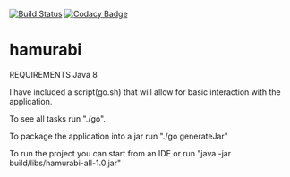[![Build Status](https://travis-ci.org/Jtellez86/hamurabi.svg?branch=master)](https://travis-ci.org/Jtellez86/hamurabi)
[![Codacy Badge](https://api.codacy.com/project/badge/Grade/6b4c6b43680246809dd1da81795ca369)](https://www.codacy.com/app/jtellez/hamurabi?utm_source=github.com&amp;utm_medium=referral&amp;utm_content=Jtellez86/hamurabi&amp;utm_campaign=Badge_Grade)

# hamurabi
REQUIREMENTS
Java 8

I have included a script(go.sh) that will allow for basic interaction with the application.

To see all tasks run "./go".

To package the application into a jar run "./go generateJar"

To run the project you can start from an IDE or run "java -jar build/libs/hamurabi-all-1.0.jar"